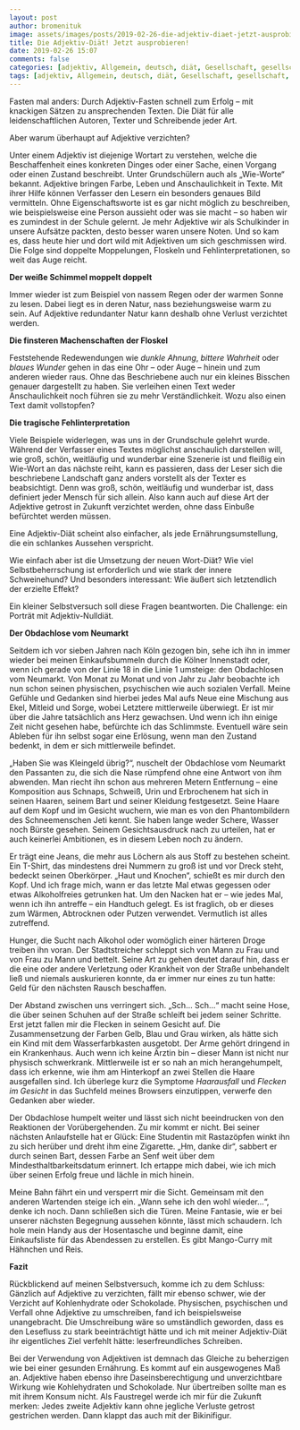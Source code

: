 ```yaml
---
layout: post
author: bromenituk
image: assets/images/posts/2019-02-26-die-adjektiv-diaet-jetzt-ausprobieren.jpg
title: Die Adjektiv-Diät! Jetzt ausprobieren!
date: 2019-02-26 15:07
comments: false
categories: [adjektiv, Allgemein, deutsch, diät, Gesellschaft, gesellschaft, köln, Kurzgeschichten, neumarkt, obdachlos, Sprache, sprache]
tags: [adjektiv, Allgemein, deutsch, diät, Gesellschaft, gesellschaft, köln, Kurzgeschichten, neumarkt, obdachlos, Sprache, sprache]
---
```

<p>Fasten mal anders: Durch Adjektiv-Fasten
schnell zum Erfolg – mit knackigen Sätzen zu ansprechenden Texten. Die Diät für
alle leidenschaftlichen Autoren, Texter und Schreibende jeder Art. </p>
<!-- /wp:paragraph -->

<!-- wp:paragraph -->
<p>Aber warum überhaupt auf Adjektive verzichten?</p>
<!-- /wp:paragraph -->

<!-- wp:paragraph -->
<p>Unter einem Adjektiv ist diejenige&nbsp;Wortart
zu verstehen, welche die Beschaffenheit eines
konkreten Dinges oder einer Sache, einen Vorgang oder einen Zustand beschreibt.
Unter Grundschülern auch als „Wie-Worte“ bekannt. Adjektive bringen Farbe,
Leben und Anschaulichkeit in Texte. Mit ihrer Hilfe können Verfasser den Lesern
ein besonders genaues Bild vermitteln. Ohne Eigenschaftsworte ist es gar nicht
möglich zu beschreiben, wie beispielsweise eine Person aussieht oder was sie
macht – so haben wir es zumindest in der Schule gelernt. Je mehr Adjektive wir
als Schulkinder in unsere Aufsätze packten, desto besser waren unsere Noten.
Und so kam es, dass heute hier und dort wild mit Adjektiven um sich geschmissen
wird. Die Folge sind doppelte Moppelungen, Floskeln und Fehlinterpretationen,
so weit das Auge reicht.</p>
<!-- /wp:paragraph -->

<!-- wp:paragraph -->
<p><strong>Der weiße Schimmel moppelt doppelt</strong></p>
<!-- /wp:paragraph -->

<!-- wp:paragraph -->
<p>Immer wieder ist zum Beispiel von nassem Regen
oder der warmen Sonne zu lesen. Dabei liegt es in deren Natur, nass
beziehungsweise warm zu sein. Auf Adjektive redundanter Natur kann deshalb ohne
Verlust verzichtet werden.</p>
<!-- /wp:paragraph -->

<!-- wp:paragraph -->
<p><strong>Die finsteren Machenschaften der Floskel</strong></p>
<!-- /wp:paragraph -->

<!-- wp:paragraph -->
<p>Feststehende Redewendungen wie <em>dunkle Ahnung</em>, <em>bittere Wahrheit</em> oder <em>blaues
Wunder</em> gehen in das eine Ohr – oder Auge – hinein und zum anderen wieder
raus. Ohne das Beschriebene auch nur ein kleines Bisschen genauer dargestellt
zu haben. Sie verleihen einen Text weder Anschaulichkeit noch führen sie zu
mehr Verständlichkeit. Wozu also einen Text damit vollstopfen? </p>
<!-- /wp:paragraph -->

<!-- wp:paragraph -->
<p><strong>Die tragische Fehlinterpretation</strong></p>
<!-- /wp:paragraph -->

<!-- wp:paragraph -->
<p>Viele Beispiele widerlegen, was uns in der
Grundschule gelehrt wurde. Während der Verfasser eines Textes möglichst
anschaulich darstellen will, wie groß, schön, weitläufig und wunderbar eine
Szenerie ist und fleißig ein Wie-Wort an das nächste reiht, kann es passieren,
dass der Leser sich die beschriebene Landschaft ganz anders vorstellt als der Texter
es beabsichtigt. Denn was groß, schön, weitläufig und wunderbar ist, dass
definiert jeder Mensch für sich allein. Also kann auch auf diese Art der
Adjektive getrost in Zukunft verzichtet werden, ohne dass Einbuße befürchtet
werden müssen. </p>
<!-- /wp:paragraph -->

<!-- wp:paragraph -->
<p>Eine Adjektiv-Diät scheint also einfacher, als
jede Ernährungsumstellung, die ein schlankes Aussehen verspricht. </p>
<!-- /wp:paragraph -->

<!-- wp:paragraph -->
<p>Wie einfach aber ist die Umsetzung der neuen
Wort-Diät? Wie viel Selbstbeherrschung ist erforderlich und wie stark der
innere Schweinehund? Und besonders interessant: Wie äußert sich letztendlich
der erzielte Effekt? </p>
<!-- /wp:paragraph -->

<!-- wp:paragraph -->
<p>Ein kleiner Selbstversuch soll diese Fragen
beantworten. Die Challenge: ein Porträt mit Adjektiv-Nulldiät.</p>
<!-- /wp:paragraph -->

<!-- wp:paragraph -->
<p><strong>Der Obdachlose vom
Neumarkt</strong></p>
<!-- /wp:paragraph -->

<!-- wp:paragraph -->
<p>Seitdem ich vor sieben Jahren nach Köln gezogen bin, sehe
ich ihn in immer wieder bei meinen Einkaufsbummeln durch die Kölner Innenstadt
oder, wenn ich gerade von der Linie 18 in die Linie 1 umsteige: den Obdachlosen
vom Neumarkt. Von Monat zu Monat und von Jahr zu Jahr beobachte ich nun schon
seinen physischen, psychischen wie auch sozialen Verfall. Meine Gefühle und
Gedanken sind hierbei jedes Mal aufs Neue eine Mischung aus Ekel, Mitleid und
Sorge, wobei Letztere mittlerweile überwiegt. Er ist mir über die Jahre
tatsächlich ans Herz gewachsen. Und wenn ich ihn einige Zeit nicht gesehen
habe, befürchte ich das Schlimmste. Eventuell wäre sein Ableben für ihn selbst sogar
eine Erlösung, wenn man den Zustand bedenkt, in dem er sich mittlerweile
befindet.</p>
<!-- /wp:paragraph -->

<!-- wp:paragraph -->
<p>„Haben Sie was Kleingeld übrig?“, nuschelt der Obdachlose
vom Neumarkt den Passanten zu, die sich die Nase rümpfend ohne eine Antwort von
ihm abwenden. Man riecht ihn schon aus mehreren Metern Entfernung – eine
Komposition aus Schnaps, Schweiß, Urin und Erbrochenem hat sich in seinen
Haaren, seinem Bart und seiner Kleidung festgesetzt. Seine Haare auf dem Kopf
und im Gesicht wuchern, wie man es von den Phantombildern des Schneemenschen
Jeti kennt. Sie haben lange weder Schere, Wasser noch Bürste gesehen. Seinem
Gesichtsausdruck nach zu urteilen, hat er auch keinerlei Ambitionen, es in
diesem Leben noch zu ändern.</p>
<!-- /wp:paragraph -->

<!-- wp:paragraph -->
<p>Er trägt eine Jeans, die mehr aus Löchern als aus Stoff zu
bestehen scheint. Ein T-Shirt, das mindestens drei Nummern zu groß ist und vor
Dreck steht, bedeckt seinen Oberkörper. „Haut und Knochen“, schießt es mir
durch den Kopf. Und ich frage mich, wann er das letzte Mal etwas gegessen oder
etwas Alkoholfreies getrunken hat. Um den Nacken hat er – wie jedes Mal, wenn
ich ihn antreffe – ein Handtuch gelegt. Es ist fraglich, ob er dieses zum
Wärmen, Abtrocknen oder Putzen verwendet. Vermutlich ist alles zutreffend.</p>
<!-- /wp:paragraph -->

<!-- wp:paragraph -->
<p>Hunger, die Sucht nach Alkohol oder womöglich einer härteren
Droge treiben ihn voran. Der Stadtstreicher schleppt sich von Mann zu Frau und
von Frau zu Mann und bettelt. Seine Art zu gehen deutet darauf hin, dass er die
eine oder andere Verletzung oder Krankheit von der Straße unbehandelt ließ und
niemals auskurieren konnte, da er immer nur eines zu tun hatte: Geld für den
nächsten Rausch beschaffen. </p>
<!-- /wp:paragraph -->

<!-- wp:paragraph -->
<p>Der Abstand zwischen uns verringert sich. „Sch... Sch...“
macht seine Hose, die über seinen Schuhen auf der Straße schleift bei jedem
seiner Schritte. Erst jetzt fallen mir die Flecken in seinem Gesicht auf. Die
Zusammensetzung der Farben Gelb, Blau und Grau wirken, als hätte sich ein Kind
mit dem Wasserfarbkasten ausgetobt. Der Arme gehört dringend in ein
Krankenhaus. Auch wenn ich keine Ärztin bin – dieser Mann ist nicht nur physisch
schwerkrank. Mittlerweile ist er so nah an mich herangehumpelt, dass ich
erkenne, wie ihm am Hinterkopf an zwei Stellen die Haare ausgefallen sind. Ich
überlege kurz die Symptome <em>Haarausfall</em>
und <em>Flecken im Gesicht</em> in das
Suchfeld meines Browsers einzutippen, verwerfe den Gedanken aber wieder.</p>
<!-- /wp:paragraph -->

<!-- wp:paragraph -->
<p>Der Obdachlose humpelt weiter und lässt sich nicht
beeindrucken von den Reaktionen der Vorübergehenden. Zu mir kommt er nicht. Bei
seiner nächsten Anlaufstelle hat er Glück: Eine Studentin mit Rastazöpfen winkt
ihn zu sich herüber und dreht ihm eine Zigarette. „Hm, danke dir“, sabbert er
durch seinen Bart, dessen Farbe an Senf weit über dem Mindesthaltbarkeitsdatum
erinnert. Ich ertappe mich dabei, wie ich mich über seinen Erfolg freue und
lächle in mich hinein.</p>
<!-- /wp:paragraph -->

<!-- wp:paragraph -->
<p>Meine Bahn fährt ein und versperrt mir die Sicht. Gemeinsam
mit den anderen Wartenden steige ich ein. „Wann sehe ich den wohl wieder...“,
denke ich noch. Dann schließen sich die Türen. Meine Fantasie, wie er bei
unserer nächsten Begegnung aussehen könnte, lässt mich schaudern. Ich hole mein
Handy aus der Hosentasche und beginne damit, eine Einkaufsliste für das
Abendessen zu erstellen. Es gibt Mango-Curry mit Hähnchen und Reis.</p>
<!-- /wp:paragraph -->

<!-- wp:paragraph -->
<p><strong>Fazit</strong></p>
<!-- /wp:paragraph -->

<!-- wp:paragraph -->
<p>Rückblickend auf meinen Selbstversuch, komme ich zu dem
Schluss: Gänzlich auf Adjektive zu verzichten, fällt mir ebenso schwer, wie der
Verzicht auf Kohlenhydrate oder Schokolade. Physischen, psychischen und Verfall
ohne Adjektive zu umschreiben, fand ich beispielsweise unangebracht. Die
Umschreibung wäre so umständlich geworden, dass es den Lesefluss zu stark beeinträchtigt
hätte und ich mit meiner Adjektiv-Diät ihr eigentliches Ziel verfehlt hätte: leserfreundliches
Schreiben. </p>
<!-- /wp:paragraph -->

<!-- wp:paragraph -->
<p>Bei der Verwendung von Adjektiven ist demnach das Gleiche zu
beherzigen wie bei einer gesunden Ernährung. Es kommt auf ein ausgewogenes Maß
an. Adjektive haben ebenso ihre Daseinsberechtigung und unverzichtbare Wirkung
wie Kohlehydraten und Schokolade. Nur übertreiben sollte man es mit ihrem Konsum
nicht. Als Faustregel werde ich mir für die Zukunft merken: Jedes zweite
Adjektiv kann ohne jegliche Verluste getrost gestrichen werden. Dann klappt das
auch mit der Bikinifigur.</p>
<!-- /wp:paragraph -->

<!-- wp:tadv/classic-paragraph -->
<p><img src="https://vg07.met.vgwort.de/na/6990b74bfa86405e8724b89ba8eaf1ef" alt="" width="1" height="1" /></p>
<!-- /wp:tadv/classic-paragraph -->
